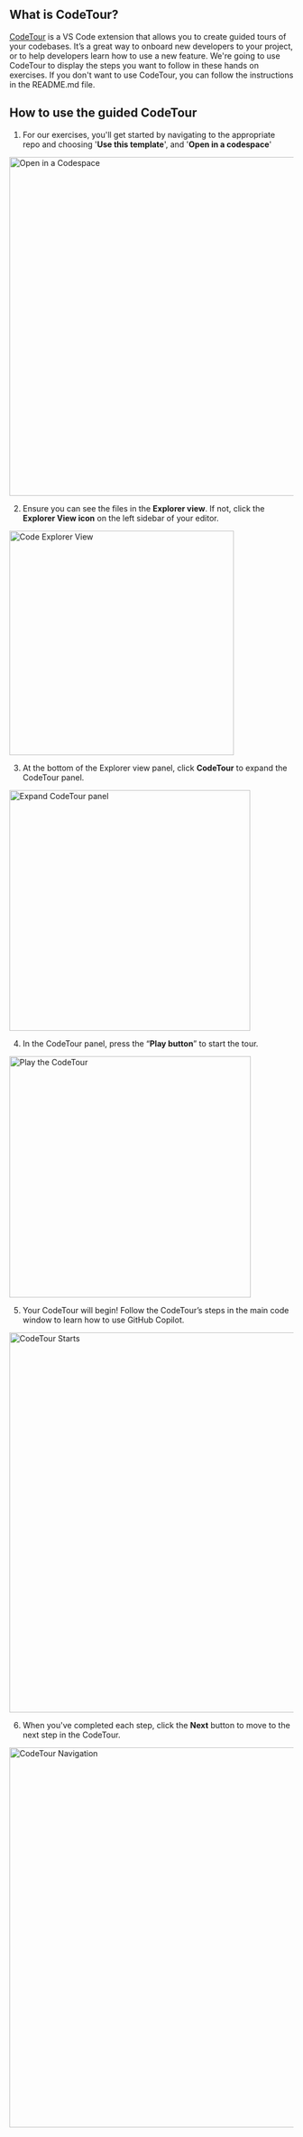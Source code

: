 
## What is CodeTour?

[CodeTour](https://github.com/microsoft/codetour) is a VS Code extension that allows you to create guided tours of your codebases. It’s a great way to onboard new developers to your project, or to help developers learn how to use a new feature. We're going to use CodeTour to display the steps you want to follow in these hands on  exercises. If you don't want to use CodeTour, you can follow the instructions in the README.md file.

## How to use the guided CodeTour

1. For our exercises, you'll get started by navigating to the appropriate repo and choosing '**Use this template**', and '**Open in a codespace**'

<img width="601" alt="Open in a Codespace" src="https://user-images.githubusercontent.com/20076700/231696631-1e5b1ff9-c999-43c9-a8ac-6145e0a4842a.png">

2. Ensure you can see the files in the **Explorer view**. If not, click the **Explorer View icon** on the left sidebar of your editor.

<img width="398" alt="Code Explorer View" src="https://user-images.githubusercontent.com/20076700/231671364-55727e9e-6f82-4b5d-a8d1-ba96f40abce5.png">

3. At the bottom of the Explorer view panel, click **CodeTour** to expand the CodeTour panel.

<img width="427" alt="Expand CodeTour panel" src="https://user-images.githubusercontent.com/20076700/231696905-7750957f-9af5-45b9-9c52-9bdb21856a07.png">

4. In the CodeTour panel, press the “**Play button**” to start the tour.

<img width="428" alt="Play the CodeTour" src="https://user-images.githubusercontent.com/20076700/231697023-b302b534-45a8-4286-a452-591e917b0347.png">

5. Your CodeTour will begin! Follow the CodeTour’s steps in the main code window to learn how to use GitHub Copilot.

<img width="674" alt="CodeTour Starts" src="https://user-images.githubusercontent.com/20076700/231697136-a923a6c4-943f-42b2-97db-42e0671f5fd9.png">

6. When you've completed each step, click the **Next** button to move to the next step in the CodeTour.

<img width="674" alt="CodeTour Navigation" src="https://user-images.githubusercontent.com/20076700/231697257-f18873a0-46e8-49f7-b59e-e1b7769237c8.png">
